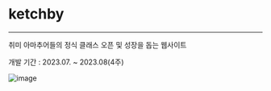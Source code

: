 # ketchby
---
취미 아마추어들의 정식 클래스 오픈 및 성장을 돕는 웹사이트

개발 기간 : 2023.07. ~ 2023.08(4주)



![image](https://github.com/hyunseo3/ketchby/assets/94173709/13c293fb-4810-40fd-9a50-ad2002dd213d)
